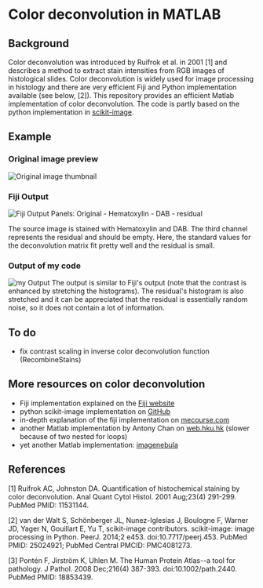 # Color deconvolution in MATLAB

## Background

Color deconvolution was introduced by Ruifrok et al. in 2001 [1] and describes a method to extract stain intensities from RGB images of histological slides. Color deconvolution is widely used for image processing in histology and there are very efficient Fiji and Python implementation available (see below, [2]). This repository provides an efficient Matlab implementation of color deconvolution. The code is partly based on the python implementation in [scikit-image](https://github.com/scikit-image/scikit-image/blob/master/skimage/color/colorconv.py).

## Example

### Original image preview
![Original image thumbnail](Tumor_CD31_LoRes.png "Original image thumbnail")

### Fiji Output
![Fiji Output](FijiOutput.jpg "Fiji Output")
Panels: Original - Hematoxylin - DAB - residual

The source image is stained with Hematoxylin and DAB. The third channel represents the residual and should be empty. Here, the standard values for the deconvolution matrix fit pretty well and the residual is small. 

### Output of my code

![my Output](MyOutputFull.png "My Output")
The output is similar to Fiji's output (note that the contrast is enhanced by stretching the histograms). The residual's histogram is also stretched and it can be appreciated that the residual is essentially random noise, so it does not contain a lot of information.

## To do

* fix contrast scaling in inverse color deconvolution function (RecombineStains)

## More resources on color deconvolution

* Fiji implementation explained on the [Fiji website](http://fiji.sc/Colour_Deconvolution)
* python scikit-image implementation on [GitHub](https://github.com/scikit-image/scikit-image/blob/master/skimage/color/colorconv.py)
* in-depth explanation of the fiji implementation on [mecourse.com](http://www.mecourse.com/landinig/software/cdeconv/cdeconv.html)
* another Matlab implementation by Antony Chan on [web.hku.hk](http://web.hku.hk/~ccsigma/color-deconv/color-deconv.html) (slower because of two nested for loops)
* yet another Matlab implementation: [imagenebula](https://code.google.com/p/imagenebula/source/browse/imagenebula/matlab/color/colordeconv.m?r=ec8fb69176f28ba49b38d5556452c38f7e02fa5a)

## References

[1] Ruifrok AC, Johnston DA. Quantification of histochemical staining by color deconvolution. Anal Quant Cytol Histol. 2001 Aug;23(4) 291-299. PubMed PMID: 11531144.

[2] van der Walt S, Schönberger JL, Nunez-Iglesias J, Boulogne F, Warner JD, Yager N, Gouillart E, Yu T, scikit-image contributors. scikit-image: image processing in Python. PeerJ. 2014;2 e453. doi:10.7717/peerj.453. PubMed PMID: 25024921; PubMed Central PMCID: PMC4081273.

[3] Pontén F, Jirström K, Uhlen M. The Human Protein Atlas--a tool for pathology. J Pathol. 2008 Dec;216(4) 387-393. doi:10.1002/path.2440. PubMed PMID: 18853439.
